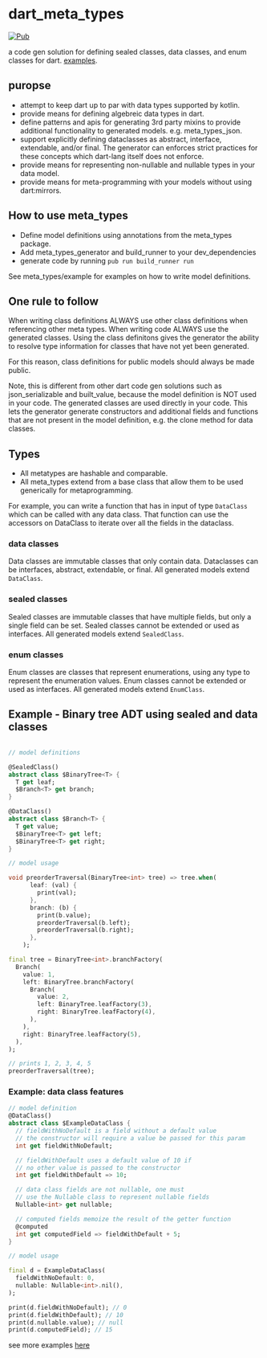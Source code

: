 # dart_meta_types

[![Pub](https://img.shields.io/pub/v/meta_types.svg)](https://pub.dartlang.org/packages/meta_types)

a code gen solution for defining sealed classes, data classes, and enum classes for dart.
[examples](meta_types/example/example.dart).

## puropse

* attempt to keep dart up to par with data types supported by kotlin.
* provide means for defining algebreic data types in dart.
* define patterns and apis for generating 3rd party mixins to provide additional functionality to generated models. e.g. meta_types_json.
* support explicitly defining dataclasses as abstract, interface, extendable, and/or final. The generator can enforces strict practices for these concepts which dart-lang itself does not enforce.
* provide means for representing non-nullable and nullable types in your data model.
* provide means for meta-programming with your models without using dart:mirrors.

## How to use meta_types

* Define model definitions using annotations from the meta_types package.
* Add meta_types_generator and build_runner to your dev_dependencies
* generate code by running `pub run build_runner run`

See meta_types/example for examples on how to write model definitions.

## One rule to follow

When writing class definitions ALWAYS use other class definitions when referencing other meta types. When writing code ALWAYS use the generated classes. Using the class definitons gives the generator the ability to resolve type information for classes that have not yet been generated.

For this reason, class definitions for public models should always be made public.

Note, this is different from other dart code gen solutions such as json_serializable and built_value, because the model definition is NOT used in your code. The generated classes are used directly in your code. This lets the generator generate constructors and additional fields and functions that are not present in the model definition, e.g. the clone method for data classes.

## Types

* All metatypes are hashable and comparable.
* All meta_types extend from a base class that allow them to be used generically for metaprogramming.

For example, you can write a function that has in input of type `DataClass` which can be called with any data class. That function can use the accessors on DataClass to iterate over all the fields in the dataclass.

### data classes

Data classes are immutable classes that only contain data. Dataclasses can be interfaces, abstract, extendable, or final. All generated models extend `DataClass`.

### sealed classes

Sealed classes are immutable classes that have multiple fields, but only a single field can be set. Sealed classes cannot be extended or used as interfaces. All generated models extend `SealedClass`.

### enum classes

Enum classes are classes that represent enumerations, using any type to represent the enumeration values. Enum classes cannot be extended or used as interfaces. All generated models extend `EnumClass`.

## Example - Binary tree ADT using sealed and data classes

```dart

// model definitions

@SealedClass()
abstract class $BinaryTree<T> {
  T get leaf;
  $Branch<T> get branch;
}

@DataClass()
abstract class $Branch<T> {
  T get value;
  $BinaryTree<T> get left;
  $BinaryTree<T> get right;
}
```

```dart
// model usage

void preorderTraversal(BinaryTree<int> tree) => tree.when(
      leaf: (val) {
        print(val);
      },
      branch: (b) {
        print(b.value);
        preorderTraversal(b.left);
        preorderTraversal(b.right);
      },
    );

final tree = BinaryTree<int>.branchFactory(
  Branch(
    value: 1,
    left: BinaryTree.branchFactory(
      Branch(
        value: 2,
        left: BinaryTree.leafFactory(3),
        right: BinaryTree.leafFactory(4),
      ),
    ),
    right: BinaryTree.leafFactory(5),
  ),
);

// prints 1, 2, 3, 4, 5
preorderTraversal(tree);
```

### Example: data class features
```dart
// model definition
@DataClass()
abstract class $ExampleDataClass {
  // fieldWithNoDefault is a field without a default value
  // the constructor will require a value be passed for this param
  int get fieldWithNoDefault;

  // fieldWithDefault uses a default value of 10 if
  // no other value is passed to the constructor
  int get fieldWithDefault => 10;

  // data class fields are not nullable, one must
  // use the Nullable class to represent nullable fields
  Nullable<int> get nullable;

  // computed fields memoize the result of the getter function
  @computed
  int get computedField => fieldWithDefault + 5;
}
```

```dart
// model usage

final d = ExampleDataClass(
  fieldWithNoDefault: 0,
  nullable: Nullable<int>.nil(),
);

print(d.fieldWithNoDefault); // 0
print(d.fieldWithDefault); // 10
print(d.nullable.value); // null
print(d.computedField); // 15

```

see more examples [here](meta_types/example/example.dart)
